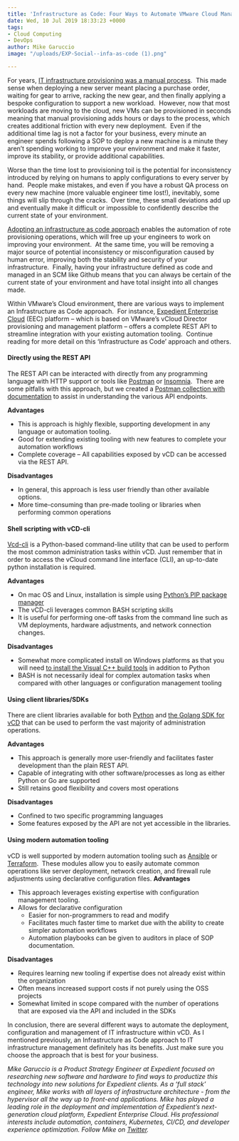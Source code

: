 ```yaml
---
title: 'Infrastructure as Code: Four Ways to Automate VMware Cloud Management'
date: Wed, 10 Jul 2019 18:33:23 +0000
tags:
- Cloud Computing
- DevOps
author: Mike Garuccio
image: "/uploads/EXP-Social--infa-as-code (1).png"

---
```

For years, [IT infrastructure provisioning was a manual process](https://www.expedient.com/blog/on-premises-it-infrastructure/).  This made sense when deploying a new server meant placing a purchase order, waiting for gear to arrive, racking the new gear, and then finally applying a bespoke configuration to support a new workload.  However, now that most workloads are moving to the cloud, new VMs can be provisioned in seconds meaning that manual provisioning adds hours or days to the process, which creates additional friction with every new deployment.  Even if the additional time lag is not a factor for your business, every minute an engineer spends following a SOP to deploy a new machine is a minute they aren’t spending working to improve your environment and make it faster, improve its stability, or provide additional capabilities. 

Worse than the time lost to provisioning toil is the potential for inconsistency introduced by relying on humans to apply configurations to every server by hand.  People make mistakes, and even if you have a robust QA process on every new machine (more valuable engineer time lost!), inevitably, some things will slip through the cracks.  Over time, these small deviations add up and eventually make it difficult or impossible to confidently describe the current state of your environment. 

[Adopting an infrastructure as code approach](https://www.expedient.com/blog/expedient-cloud-evolution-a-vision-5-years-in-the-making/) enables the automation of rote provisioning operations, which will free up your engineers to work on improving your environment.  At the same time, you will be removing a major source of potential inconsistency or misconfiguration caused by human error, improving both the stability and security of your infrastructure.  Finally, having your infrastructure defined as code and managed in an SCM like Github means that you can always be certain of the current state of your environment and have total insight into all changes made. 

Within VMware’s Cloud environment, there are various ways to implement an Infrastructure as Code approach.  For instance, [Expedient Enterprise Cloud](https://www.expedient.com/services/infrastructure-as-a-service/cloud/) (EEC) platform – which is based on VMware’s vCloud Director provisioning and management platform – offers a complete REST API to streamline integration with your existing automation tooling.  Continue reading for more detail on this ‘Infrastructure as Code’ approach and others.

#### Directly using the REST API

The REST API can be interacted with directly from any programming language with HTTP support or tools like [Postman](https://www.getpostman.com/) or [Insomnia](https://insomnia.rest/).  There are some pitfalls with this approach, but we created a [Postman collection with documentation](https://apidocs.expedient.cloud/?version=latest) to assist in understanding the various API endpoints.

 **Advantages**

* This is approach is highly flexible, supporting development in any language or automation tooling.
* Good for extending existing tooling with new features to complete your automation workflows
* Complete coverage – All capabilities exposed by vCD can be accessed via the REST API.

**Disadvantages**

* In general, this approach is less user friendly than other available options.
* More time-consuming than pre-made tooling or libraries when performing common operations

#### Shell scripting with vCD-cli

[Vcd-cli](http://vmware.github.io/vcd-cli/) is a Python-based command-line utility that can be used to perform the most common administration tasks within vCD. Just remember that in order to access the vCloud command line interface (CLI), an up-to-date python installation is required. 

**Advantages**

* On mac OS and Linux, installation is simple using [Python’s PIP package manager](https://realpython.com/what-is-pip/)
* The vCD-cli leverages common BASH scripting skills
* It is useful for performing one-off tasks from the command line such as VM deployments, hardware adjustments, and network connection changes.

**Disadvantages**

* Somewhat more complicated install on Windows platforms as that you will need [to install the Visual C++ build tools](https://visualstudio.microsoft.com/downloads/) in addition to Python
* BASH is not necessarily ideal for complex automation tasks when compared with other languages or configuration management tooling

#### Using client libraries/SDKs

There are client libraries available for both [Python](https://github.com/vmware/pyvcloud) and [the Golang SDK for vCD](https://github.com/vmware/go-vcloud-director) that can be used to perform the vast majority of administration operations. 

**Advantages**

* This approach is generally more user-friendly and facilitates faster development than the plain REST API.
* Capable of integrating with other software/processes as long as either Python or Go are supported
* Still retains good flexibility and covers most operations

**Disadvantages**

* Confined to two specific programming languages
* Some features exposed by the API are not yet accessible in the libraries.

#### Using modern automation tooling

vCD is well supported by modern automation tooling such as [Ansible](https://www.ansible.com/) or [Terraform](https://www.terraform.io/).  These modules allow you to easily automate common operations like server deployment, network creation, and firewall rule adjustments using declarative configuration files. **Advantages**

* This approach leverages existing expertise with configuration management tooling.
* Allows for declarative configuration
  * Easier for non-programmers to read and modify
  * Facilitates much faster time to market due with the ability to create simpler automation workflows
  * Automation playbooks can be given to auditors in place of SOP documentation.

**Disadvantages**

* Requires learning new tooling if expertise does not already exist within the organization
* Often means increased support costs if not purely using the OSS projects
* Somewhat limited in scope compared with the number of operations that are exposed via the API and included in the SDKs

In conclusion, there are several different ways to automate the deployment, configuration and management of IT infrastructure within vCD. As I mentioned previously, an Infrastructure as Code approach to IT infrastructure management definitely has its benefits. Just make sure you choose the approach that is best for your business. 

_Mike Garuccio is a Product Strategy Engineer at Expedient focused on researching new software and hardware to find ways to productize this technology into new solutions for Expedient clients. As a ‘full stack’ engineer, Mike works with all layers of infrastructure architecture - from the hypervisor all the way up to front-end applications. Mike has played a leading role in the deployment and implementation of Expedient’s next-generation cloud platform, Expedient Enterprise Cloud. His professional interests include automation, containers, Kubernetes, CI/CD, and developer experience optimization. Follow Mike on_ [_Twitter_](https://twitter.com/mgaruccio)_._